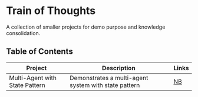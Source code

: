 # Train of Thoughts
A collection of smaller projects for demo purpose and knowledge consolidation.

## Table of Contents
| Project | Description | Links |
|---------|-------------|----------|
| Multi-Agent with State Pattern | Demonstrates a multi-agent system with state pattern | [NB](notebooks/multi-agent-w-state-pattern.ipynb) |

